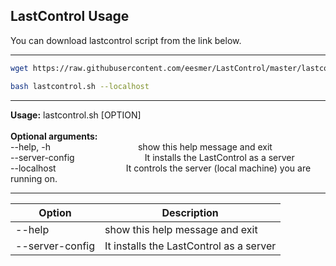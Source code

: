## LastControl Usage

You can download lastcontrol script from the link below.<br>

---

```bash
wget https://raw.githubusercontent.com/eesmer/LastControl/master/lastcontrol.sh
```
```bash
bash lastcontrol.sh --localhost
```
---

**Usage:** lastcontrol.sh [OPTION] <br>
<br>
**Optional arguments:**<br>
  --help, -h&emsp;&emsp;&emsp;&emsp;&emsp;&emsp;&emsp;&emsp;&emsp;&emsp;show this help message and exit <br>
  --server-config&emsp;&emsp;&emsp;&emsp;&emsp;&emsp;&emsp;&emsp;It installs the LastControl as a server <br>
  --localhost&emsp;&emsp;&emsp;&emsp;&emsp;&emsp;&emsp;&emsp;It controls the server (local machine) you are running on. <br>

----
| Option          | Description                             |
| --------------- | --------------------------------------- |
| --help          | show this help message and exit         |
| --server-config | It installs the LastControl as a server |
